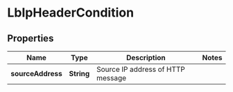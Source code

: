 # LbIpHeaderCondition

## Properties
Name | Type | Description | Notes
------------ | ------------- | ------------- | -------------
**sourceAddress** | **String** | Source IP address of HTTP message | 
